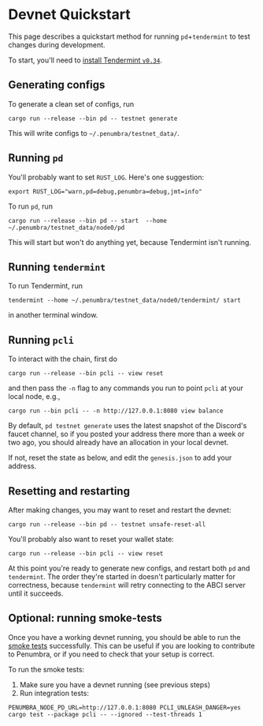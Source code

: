 # Devnet Quickstart

This page describes a quickstart method for running `pd`+`tendermint` to test
changes during development.

To start, you'll need to [install Tendermint `v0.34`](../pd/build.md#installing-tendermint).

## Generating configs

To generate a clean set of configs, run

```shell
cargo run --release --bin pd -- testnet generate
```

This will write configs to `~/.penumbra/testnet_data/`.

## Running `pd`

You'll probably want to set `RUST_LOG`.  Here's one suggestion:

```shell
export RUST_LOG="warn,pd=debug,penumbra=debug,jmt=info"
```

To run `pd`, run

```shell
cargo run --release --bin pd -- start  --home ~/.penumbra/testnet_data/node0/pd
```

This will start but won't do anything yet, because Tendermint isn't running.

## Running `tendermint`

To run Tendermint, run

```shell
tendermint --home ~/.penumbra/testnet_data/node0/tendermint/ start
```

in another terminal window.

## Running `pcli`

To interact with the chain, first do

```shell
cargo run --release --bin pcli -- view reset
```

and then pass the `-n` flag to any commands you run to point `pcli` at your local node, e.g.,

```shell
cargo run --bin pcli -- -n http://127.0.0.1:8080 view balance
```

By default, `pd testnet generate` uses the latest snapshot of the Discord's
faucet channel, so if you posted your address there more than a week or two ago,
you should already have an allocation in your local devnet.

If not, reset the state as below, and edit the `genesis.json` to add your address.

## Resetting and restarting

After making changes, you may want to reset and restart the devnet:

```shell
cargo run --release --bin pd -- testnet unsafe-reset-all
```

You'll probably also want to reset your wallet state:

```shell
cargo run --release --bin pcli -- view reset
```

At this point you're ready to generate new configs, and restart both `pd` and
`tendermint`.  The order they're started in doesn't particularly matter for
correctness, because `tendermint` will retry connecting to the ABCI server until
it succeeds.

## Optional: running smoke-tests

Once you have a working devnet running, you should be able to run the [smoke tests](https://en.wikipedia.org/wiki/Smoke_testing_(software)) successfully. This can be useful if you are looking to contribute to Penumbra, or if you need to check that your setup is correct.

To run the smoke tests:

1. Make sure you have a devnet running (see previous steps)
2. Run integration tests:
```shell
PENUMBRA_NODE_PD_URL=http://127.0.0.1:8080 PCLI_UNLEASH_DANGER=yes cargo test --package pcli -- --ignored --test-threads 1
```
